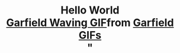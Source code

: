 ### <h1 align="center">Hello World <div class="tenor-gif-embed" data-postid="17926043" data-share-method="host" data-aspect-ratio="1.23552" data-width="100%"><a href="https://tenor.com/view/garfield-waving-hi-hello-hey-there-gif-17926043">Garfield Waving GIF</a>from <a href="https://tenor.com/search/garfield-gifs">Garfield GIFs</a></div> <script type="text/javascript" async src="https://tenor.com/embed.js"></script>" </h1>

<!--
**Meghna180401/Meghna180401** is a ✨ _special_ ✨ repository because its `README.md` (this file) appears on your GitHub profile.

Here are some ideas to get you started:

- 🔭 I’m currently working on ...
- 🌱 I’m currently learning ...
- 👯 I’m looking to collaborate on ...
- 🤔 I’m looking for help with ...
- 💬 Ask me about ...
- 📫 How to reach me: ...
- 😄 Pronouns: ...
- ⚡ Fun fact: ...
-->
